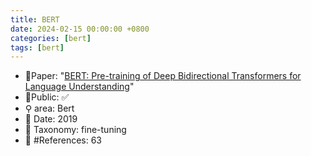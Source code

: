 ```yaml
---
title: BERT
date: 2024-02-15 00:00:00 +0800
categories: [bert]
tags: [bert]
---
```


- 📙Paper: "[BERT: Pre-training of Deep Bidirectional Transformers for Language Understanding](https://www.semanticscholar.org/paper/BERT%3A-Pre-training-of-Deep-Bidirectional-for-Devlin-Chang/df2b0e26d0599ce3e70df8a9da02e51594e0e992)"
- 🔑Public: ✅
- ⚲ area: Bert
- 📅 Date: 2019
- 🔎 Taxonomy: fine-tuning
- 📝 #References: 63
